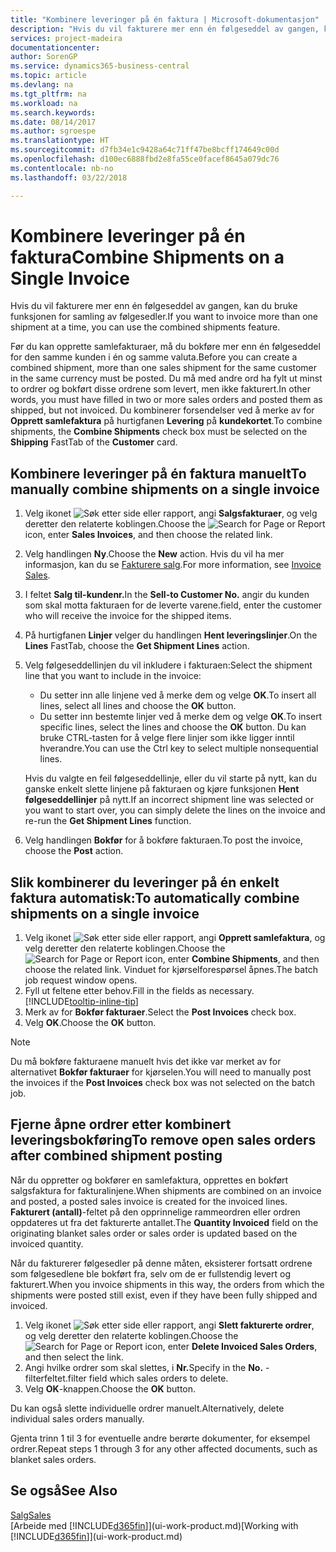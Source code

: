 ```yaml
---
title: "Kombinere leveringer på én faktura | Microsoft-dokumentasjon"
description: "Hvis du vil fakturere mer enn én følgeseddel av gangen, kan du bruke funksjonen for samling av følgesedler."
services: project-madeira
documentationcenter: 
author: SorenGP
ms.service: dynamics365-business-central
ms.topic: article
ms.devlang: na
ms.tgt_pltfrm: na
ms.workload: na
ms.search.keywords: 
ms.date: 08/14/2017
ms.author: sgroespe
ms.translationtype: HT
ms.sourcegitcommit: d7fb34e1c9428a64c71ff47be8bcff174649c00d
ms.openlocfilehash: d100ec6888fbd2e8fa55ce0facef8645a079dc76
ms.contentlocale: nb-no
ms.lasthandoff: 03/22/2018

---
```

# <a name="combine-shipments-on-a-single-invoice"></a><span data-ttu-id="1e9cd-103">Kombinere leveringer på én faktura</span><span class="sxs-lookup"><span data-stu-id="1e9cd-103">Combine Shipments on a Single Invoice</span></span>
<span data-ttu-id="1e9cd-104">Hvis du vil fakturere mer enn én følgeseddel av gangen, kan du bruke funksjonen for samling av følgesedler.</span><span class="sxs-lookup"><span data-stu-id="1e9cd-104">If you want to invoice more than one shipment at a time, you can use the combined shipments feature.</span></span>  

 <span data-ttu-id="1e9cd-105">Før du kan opprette samlefakturaer, må du bokføre mer enn én følgeseddel for den samme kunden i én og samme valuta.</span><span class="sxs-lookup"><span data-stu-id="1e9cd-105">Before you can create a combined shipment, more than one sales shipment for the same customer in the same currency must be posted.</span></span> <span data-ttu-id="1e9cd-106">Du må med andre ord ha fylt ut minst to ordrer og bokført disse ordrene som levert, men ikke fakturert.</span><span class="sxs-lookup"><span data-stu-id="1e9cd-106">In other words, you must have filled in two or more sales orders and posted them as shipped, but not invoiced.</span></span> <span data-ttu-id="1e9cd-107">Du kombinerer forsendelser ved å merke av for **Opprett samlefaktura** på hurtigfanen **Levering** på **kundekortet**.</span><span class="sxs-lookup"><span data-stu-id="1e9cd-107">To combine shipments, the **Combine Shipments** check box must be selected on the **Shipping** FastTab of the **Customer** card.</span></span>  

## <a name="to-manually-combine-shipments-on-a-single-invoice"></a><span data-ttu-id="1e9cd-108">Kombinere leveringer på én faktura manuelt</span><span class="sxs-lookup"><span data-stu-id="1e9cd-108">To manually combine shipments on a single invoice</span></span>  
1. <span data-ttu-id="1e9cd-109">Velg ikonet ![Søk etter side eller rapport](media/ui-search/search_small.png "Søk etter side eller rapport"), angi **Salgsfakturaer**, og velg deretter den relaterte koblingen.</span><span class="sxs-lookup"><span data-stu-id="1e9cd-109">Choose the ![Search for Page or Report](media/ui-search/search_small.png "Search for Page or Report icon") icon, enter **Sales Invoices**, and then choose the related link.</span></span>  
2. <span data-ttu-id="1e9cd-110">Velg handlingen **Ny**.</span><span class="sxs-lookup"><span data-stu-id="1e9cd-110">Choose the **New** action.</span></span> <span data-ttu-id="1e9cd-111">Hvis du vil ha mer informasjon, kan du se [Fakturere salg](sales-how-invoice-sales.md).</span><span class="sxs-lookup"><span data-stu-id="1e9cd-111">For more information, see [Invoice Sales](sales-how-invoice-sales.md).</span></span>
3. <span data-ttu-id="1e9cd-112">I feltet **Salg til-kundenr.**</span><span class="sxs-lookup"><span data-stu-id="1e9cd-112">In the **Sell-to Customer No.**</span></span> <span data-ttu-id="1e9cd-113">angir du kunden som skal motta fakturaen for de leverte varene.</span><span class="sxs-lookup"><span data-stu-id="1e9cd-113">field, enter the customer who will receive the invoice for the shipped items.</span></span>  
4. <span data-ttu-id="1e9cd-114">På hurtigfanen **Linjer** velger du handlingen **Hent leveringslinjer**.</span><span class="sxs-lookup"><span data-stu-id="1e9cd-114">On the **Lines** FastTab, choose the **Get Shipment Lines** action.</span></span>  
5. <span data-ttu-id="1e9cd-115">Velg følgeseddellinjen du vil inkludere i fakturaen:</span><span class="sxs-lookup"><span data-stu-id="1e9cd-115">Select the shipment line that you want to include in the invoice:</span></span>  

    - <span data-ttu-id="1e9cd-116">Du setter inn alle linjene ved å merke dem og velge **OK**.</span><span class="sxs-lookup"><span data-stu-id="1e9cd-116">To insert all lines, select all lines and choose the **OK** button.</span></span>  
    - <span data-ttu-id="1e9cd-117">Du setter inn bestemte linjer ved å merke dem og velge **OK**.</span><span class="sxs-lookup"><span data-stu-id="1e9cd-117">To insert specific lines, select the lines and choose the **OK** button.</span></span> <span data-ttu-id="1e9cd-118">Du kan bruke CTRL-tasten for å velge flere linjer som ikke ligger inntil hverandre.</span><span class="sxs-lookup"><span data-stu-id="1e9cd-118">You can use the Ctrl key to select multiple nonsequential lines.</span></span>  

    <span data-ttu-id="1e9cd-119">Hvis du valgte en feil følgeseddellinje, eller du vil starte på nytt, kan du ganske enkelt slette linjene på fakturaen og kjøre funksjonen **Hent følgeseddellinjer** på nytt.</span><span class="sxs-lookup"><span data-stu-id="1e9cd-119">If an incorrect shipment line was selected or you want to start over, you can simply delete the lines on the invoice and re-run the **Get Shipment Lines** function.</span></span>  
7. <span data-ttu-id="1e9cd-120">Velg handlingen **Bokfør** for å bokføre fakturaen.</span><span class="sxs-lookup"><span data-stu-id="1e9cd-120">To post the invoice, choose the **Post** action.</span></span>  

## <a name="to-automatically-combine-shipments-on-a-single-invoice"></a><span data-ttu-id="1e9cd-121">Slik kombinerer du leveringer på én enkelt faktura automatisk:</span><span class="sxs-lookup"><span data-stu-id="1e9cd-121">To automatically combine shipments on a single invoice</span></span>  
1. <span data-ttu-id="1e9cd-122">Velg ikonet ![Søk etter side eller rapport](media/ui-search/search_small.png "Søk etter side eller rapport"), angi **Opprett samlefaktura**, og velg deretter den relaterte koblingen.</span><span class="sxs-lookup"><span data-stu-id="1e9cd-122">Choose the ![Search for Page or Report](media/ui-search/search_small.png "Search for Page or Report icon") icon, enter **Combine Shipments**, and then choose the related link.</span></span> <span data-ttu-id="1e9cd-123">Vinduet for kjørselforespørsel åpnes.</span><span class="sxs-lookup"><span data-stu-id="1e9cd-123">The batch job request window opens.</span></span>  
2. <span data-ttu-id="1e9cd-124">Fyll ut feltene etter behov.</span><span class="sxs-lookup"><span data-stu-id="1e9cd-124">Fill in the fields as necessary.</span></span> [!INCLUDE[tooltip-inline-tip](includes/tooltip-inline-tip_md.md)]
3. <span data-ttu-id="1e9cd-125">Merk av for **Bokfør fakturaer**.</span><span class="sxs-lookup"><span data-stu-id="1e9cd-125">Select the **Post Invoices** check box.</span></span>  
4.  <span data-ttu-id="1e9cd-126">Velg **OK**.</span><span class="sxs-lookup"><span data-stu-id="1e9cd-126">Choose the **OK** button.</span></span>  

> [!NOTE]  
>  <span data-ttu-id="1e9cd-127">Du må bokføre fakturaene manuelt hvis det ikke var merket av for alternativet **Bokfør fakturaer** for kjørselen.</span><span class="sxs-lookup"><span data-stu-id="1e9cd-127">You will need to manually post the invoices if the **Post Invoices** check box was not selected on the batch job.</span></span>  

## <a name="to-remove-open-sales-orders-after-combined-shipment-posting"></a><span data-ttu-id="1e9cd-128">Fjerne åpne ordrer etter kombinert leveringsbokføring</span><span class="sxs-lookup"><span data-stu-id="1e9cd-128">To remove open sales orders after combined shipment posting</span></span> 
<span data-ttu-id="1e9cd-129">Når du oppretter og bokfører en samlefaktura, opprettes en bokført salgsfaktura for fakturalinjene.</span><span class="sxs-lookup"><span data-stu-id="1e9cd-129">When shipments are combined on an invoice and posted, a posted sales invoice is created for the invoiced lines.</span></span> <span data-ttu-id="1e9cd-130">**Fakturert (antall)**-feltet på den opprinnelige rammeordren eller ordren oppdateres ut fra det fakturerte antallet.</span><span class="sxs-lookup"><span data-stu-id="1e9cd-130">The **Quantity Invoiced** field on the originating blanket sales order or sales order is updated based on the invoiced quantity.</span></span>  

<span data-ttu-id="1e9cd-131">Når du fakturerer følgesedler på denne måten, eksisterer fortsatt ordrene som følgesedlene ble bokført fra, selv om de er fullstendig levert og fakturert.</span><span class="sxs-lookup"><span data-stu-id="1e9cd-131">When you invoice shipments in this way, the orders from which the shipments were posted still exist, even if they have been fully shipped and invoiced.</span></span>   

1. <span data-ttu-id="1e9cd-132">Velg ikonet ![Søk etter side eller rapport](media/ui-search/search_small.png "Søk etter side eller rapport"), angi **Slett fakturerte ordrer**, og velg deretter den relaterte koblingen.</span><span class="sxs-lookup"><span data-stu-id="1e9cd-132">Choose the ![Search for Page or Report](media/ui-search/search_small.png "Search for Page or Report icon") icon, enter **Delete Invoiced Sales Orders**, and then select the link.</span></span>  
2. <span data-ttu-id="1e9cd-133">Angi hvilke ordrer som skal slettes, i **Nr.**</span><span class="sxs-lookup"><span data-stu-id="1e9cd-133">Specify in the **No.**</span></span> <span data-ttu-id="1e9cd-134">-filterfeltet.</span><span class="sxs-lookup"><span data-stu-id="1e9cd-134">filter field which sales orders to delete.</span></span>  
3. <span data-ttu-id="1e9cd-135">Velg **OK**-knappen.</span><span class="sxs-lookup"><span data-stu-id="1e9cd-135">Choose the **OK** button.</span></span>  

<span data-ttu-id="1e9cd-136">Du kan også slette individuelle ordrer manuelt.</span><span class="sxs-lookup"><span data-stu-id="1e9cd-136">Alternatively, delete individual sales orders manually.</span></span>  

<span data-ttu-id="1e9cd-137">Gjenta trinn 1 til 3 for eventuelle andre berørte dokumenter, for eksempel ordrer.</span><span class="sxs-lookup"><span data-stu-id="1e9cd-137">Repeat steps 1 through 3 for any other affected documents, such as blanket sales orders.</span></span>

## <a name="see-also"></a><span data-ttu-id="1e9cd-138">Se også</span><span class="sxs-lookup"><span data-stu-id="1e9cd-138">See Also</span></span>  
[<span data-ttu-id="1e9cd-139">Salg</span><span class="sxs-lookup"><span data-stu-id="1e9cd-139">Sales</span></span>](sales-manage-sales.md)  
<span data-ttu-id="1e9cd-140">[Arbeide med [!INCLUDE[d365fin](includes/d365fin_md.md)]](ui-work-product.md)</span><span class="sxs-lookup"><span data-stu-id="1e9cd-140">[Working with [!INCLUDE[d365fin](includes/d365fin_md.md)]](ui-work-product.md)</span></span>

